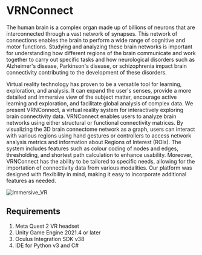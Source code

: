 # VRNConnect
 
The human brain is a complex organ made up of billions of neurons that are interconnected through a vast network of synapses. This network of connections enables the brain to perform a wide range of cognitive and motor functions. Studying and analyzing these brain networks is important for understanding how different regions of the brain communicate and work together to carry out specific tasks and how neurological disorders such as Alzheimer's disease, Parkinson's disease, or schizophrenia impact brain connectivity contributing to the development of these disorders. 

Virtual reality technology has proven to be a versatile tool for learning, exploration, and analysis. It can expand the user's senses, provide a more detailed and immersive view of the subject matter, encourage active learning and exploration, and facilitate global analysis of complex data. We present VRNConnect, a virtual reality system for interactively exploring brain connectivity data. VRNConnect enables users to analyze brain networks using either structural or functional connectivity matrices. By visualizing the 3D brain connectome network as a graph, users can interact with various regions using hand gestures or controllers to access network analysis metrics and information about Regions of Interest (ROIs). The system includes features such as colour coding of nodes and edges, thresholding, and shortest path calculation to enhance usability. Moreover, VRNConnect has the ability to be tailored to specific needs, allowing for the importation of connectivity data from various modalities. Our platform was designed with flexibility in mind, making it easy to incorporate additional features as needed.

![Immersive_VR](https://user-images.githubusercontent.com/19148491/227953506-0d41dd31-a315-473b-94cb-7dfc42262397.jpg)


## Requirements
1. Meta Quest 2 VR headset
2. Unity Game Engine 2021.4 or later
3. Oculus Integration SDK v38
4. IDE for Python v3 and C#

